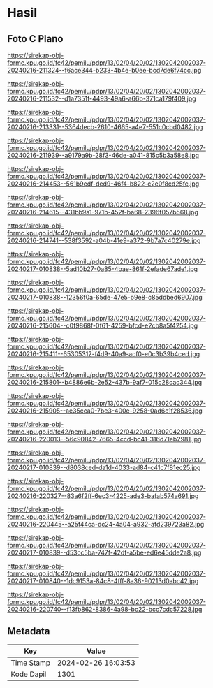# Hasil

## Foto C Plano

https://sirekap-obj-formc.kpu.go.id/fc42/pemilu/pdpr/13/02/04/20/02/1302042002037-20240216-211324--f6ace344-b233-4b4e-b0ee-bcd7de6f74cc.jpg

https://sirekap-obj-formc.kpu.go.id/fc42/pemilu/pdpr/13/02/04/20/02/1302042002037-20240216-211532--d1a7351f-4493-49a6-a66b-371ca179f409.jpg

https://sirekap-obj-formc.kpu.go.id/fc42/pemilu/pdpr/13/02/04/20/02/1302042002037-20240216-213331--5364decb-2610-4665-a4e7-551c0cbd0482.jpg

https://sirekap-obj-formc.kpu.go.id/fc42/pemilu/pdpr/13/02/04/20/02/1302042002037-20240216-211939--a9179a9b-28f3-46de-a041-815c5b3a58e8.jpg

https://sirekap-obj-formc.kpu.go.id/fc42/pemilu/pdpr/13/02/04/20/02/1302042002037-20240216-214453--561b9edf-ded9-46f4-b822-c2e0f8cd25fc.jpg

https://sirekap-obj-formc.kpu.go.id/fc42/pemilu/pdpr/13/02/04/20/02/1302042002037-20240216-214615--431bb9a1-971b-452f-ba68-2396f057b568.jpg

https://sirekap-obj-formc.kpu.go.id/fc42/pemilu/pdpr/13/02/04/20/02/1302042002037-20240216-214741--538f3592-a04b-41e9-a372-9b7a7c40279e.jpg

https://sirekap-obj-formc.kpu.go.id/fc42/pemilu/pdpr/13/02/04/20/02/1302042002037-20240217-010838--5ad10b27-0a85-4bae-861f-2efade67ade1.jpg

https://sirekap-obj-formc.kpu.go.id/fc42/pemilu/pdpr/13/02/04/20/02/1302042002037-20240217-010838--12356f0a-65de-47e5-b9e8-c85ddbed6907.jpg

https://sirekap-obj-formc.kpu.go.id/fc42/pemilu/pdpr/13/02/04/20/02/1302042002037-20240216-215604--c0f9868f-0f61-4259-bfcd-e2cb8a5f4254.jpg

https://sirekap-obj-formc.kpu.go.id/fc42/pemilu/pdpr/13/02/04/20/02/1302042002037-20240216-215411--65305312-f4d9-40a9-acf0-e0c3b39b4ced.jpg

https://sirekap-obj-formc.kpu.go.id/fc42/pemilu/pdpr/13/02/04/20/02/1302042002037-20240216-215801--b4886e6b-2e52-437b-9af7-015c28cac344.jpg

https://sirekap-obj-formc.kpu.go.id/fc42/pemilu/pdpr/13/02/04/20/02/1302042002037-20240216-215905--ae35cca0-7be3-400e-9258-0ad6c1f28536.jpg

https://sirekap-obj-formc.kpu.go.id/fc42/pemilu/pdpr/13/02/04/20/02/1302042002037-20240216-220013--56c90842-7665-4ccd-bc41-316d71eb2981.jpg

https://sirekap-obj-formc.kpu.go.id/fc42/pemilu/pdpr/13/02/04/20/02/1302042002037-20240217-010839--d8038ced-da1d-4033-ad84-c41c7f81ec25.jpg

https://sirekap-obj-formc.kpu.go.id/fc42/pemilu/pdpr/13/02/04/20/02/1302042002037-20240216-220327--83a6f2ff-6ec3-4225-ade3-bafab574a691.jpg

https://sirekap-obj-formc.kpu.go.id/fc42/pemilu/pdpr/13/02/04/20/02/1302042002037-20240216-220445--a25f44ca-dc24-4a04-a932-afd239723a82.jpg

https://sirekap-obj-formc.kpu.go.id/fc42/pemilu/pdpr/13/02/04/20/02/1302042002037-20240217-010839--d53cc5ba-747f-42df-a5be-ed6e45dde2a8.jpg

https://sirekap-obj-formc.kpu.go.id/fc42/pemilu/pdpr/13/02/04/20/02/1302042002037-20240217-010840--1dc9153a-84c8-4fff-8a36-90213d0abc42.jpg

https://sirekap-obj-formc.kpu.go.id/fc42/pemilu/pdpr/13/02/04/20/02/1302042002037-20240216-220740--f13fb862-8386-4a98-bc22-bcc7cdc57228.jpg


## Metadata

| Key        | Value               |
| ---------- | ------------------- |
| Time Stamp | 2024-02-26 16:03:53 |
| Kode Dapil | 1301                |



